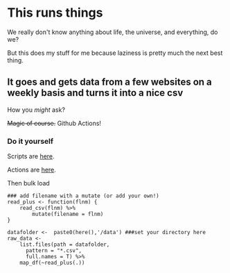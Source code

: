 # This runs things

We really don't know anything about life, the universe, and everything, do we?

But this does my stuff for me because laziness is pretty much the next best thing.

## It goes and gets data from a few websites on a weekly basis and turns it into a nice csv

How you _might_ ask? 

~~Magic of course.~~ Github Actions! 

### Do it yourself

Scripts are [here](https://github.com/mrpotatocode/Automatic_Drip/tree/main/R). 

Actions are [here](https://github.com/mrpotatocode/Automatic_Drip/tree/main/.github/workflows).

Then bulk load
```
### add filename with a mutate (or add your own!)
read_plus <- function(flnm) {
    read_csv(flnm) %>% 
        mutate(filename = flnm)
}

datafolder <-  paste0(here(),'/data') ###set your directory here
raw_data <-  
    list.files(path = datafolder,
      pattern = "*.csv",
      full.names = T) %>% 
    map_df(~read_plus(.))
```
